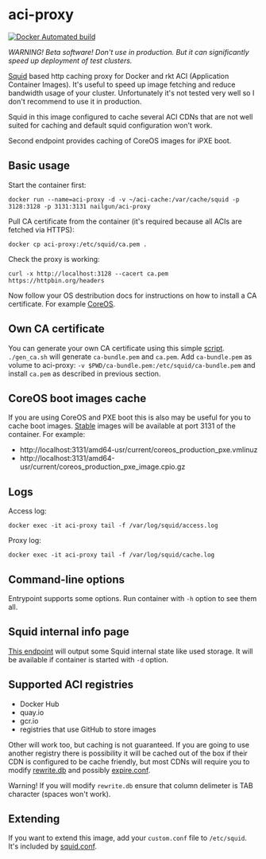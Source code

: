 # aci-proxy

[![Docker Automated build](https://img.shields.io/docker/automated/nailgun/aci-proxy.svg?style=flat-square)](https://hub.docker.com/r/nailgun/aci-proxy/)

*WARNING! Beta software! Don't use in production. But it can significantly speed up deployment of test clusters.*


[Squid](http://www.squid-cache.org/) based http caching proxy for Docker and rkt ACI (Application Container Images). It's useful to speed up image fetching and reduce bandwidth usage of your cluster. Unfortunately it's not tested very well so I don't recommend to use it in production.

Squid in this image configured to cache several ACI CDNs that are not well suited for caching and default squid configuration won't work.

Second endpoint provides caching of CoreOS images for iPXE boot.


## Basic usage

Start the container first:

`docker run --name=aci-proxy -d -v ~/aci-cache:/var/cache/squid -p 3128:3128 -p 3131:3131 nailgun/aci-proxy`

Pull CA certificate from the container (it's required because all ACIs are fetched via HTTPS):

`docker cp aci-proxy:/etc/squid/ca.pem .`

Check the proxy is working:

`curl -x http://localhost:3128 --cacert ca.pem https://httpbin.org/headers`

Now follow your OS destribution docs for instructions on how to install a CA certificate. For example [CoreOS](https://coreos.com/os/docs/latest/adding-certificate-authorities.html).


## Own CA certificate

You can generate your own CA certificate using this simple [script](https://github.com/nailgun/aci-proxy/blob/master/gen_ca.sh). `./gen_ca.sh` will generate `ca-bundle.pem` and `ca.pem`. Add `ca-bundle.pem` as volume to aci-proxy: `-v $PWD/ca-bundle.pem:/etc/squid/ca-bundle.pem` and install `ca.pem` as described in previous section.


## CoreOS boot images cache

If you are using CoreOS and PXE boot this is also may be useful for you to cache boot images. [Stable](https://coreos.com/releases/) images will be available at port 3131 of the container. For example:
 
* http://localhost:3131/amd64-usr/current/coreos_production_pxe.vmlinuz
* http://localhost:3131/amd64-usr/current/coreos_production_pxe_image.cpio.gz


## Logs

Access log:

`docker exec -it aci-proxy tail -f /var/log/squid/access.log`

Proxy log:

`docker exec -it aci-proxy tail -f /var/log/squid/cache.log`


## Command-line options

Entrypoint supports some options. Run container with `-h` option to see them all.


## Squid internal info page

[This endpoint](http://localhost:3128/squid-internal-mgr/info) will output some Squid internal state like used storage. It will be available if container is started with `-d` option.


## Supported ACI registries

* Docker Hub
* quay.io
* gcr.io
* registries that use GitHub to store images

Other will work too, but caching is not guaranteed. If you are going to use another registry there is possibility it will be cached out of the box if their CDN is configured to be cache friendly, but most CDNs will require you to modify [rewrite.db](https://github.com/nailgun/aci-proxy/blob/master/rewrite.db) and possibly [expire.conf](https://github.com/nailgun/aci-proxy/blob/master/expire.conf).

Warning! If you will modify `rewrite.db` ensure that column delimeter is TAB character (spaces won't work).


## Extending

If you want to extend this image, add your `custom.conf` file to `/etc/squid`. It's included by [squid.conf](squid.conf).
